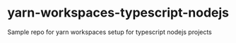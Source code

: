 # yarn-workspaces-typescript-nodejs
Sample repo for yarn workspaces setup for typescript nodejs projects
